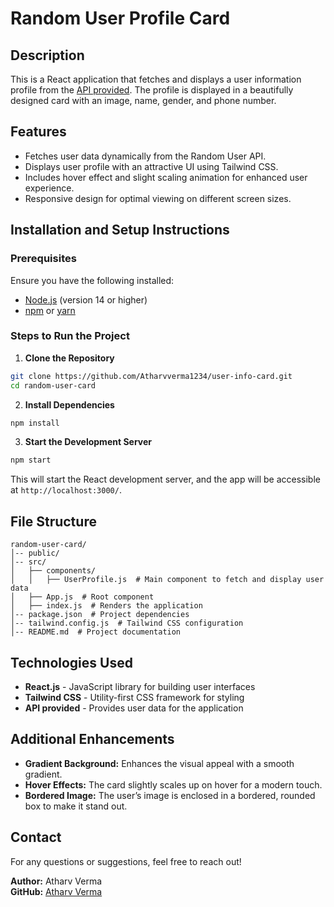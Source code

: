 
# Random User Profile Card

## Description

This is a React application that fetches and displays a user information profile from the [API provided](https://randomuser.me/api/?page=1&results=1&seed=abc). The profile is displayed in a beautifully designed card with an image, name, gender, and phone number.

## Features

- Fetches user data dynamically from the Random User API.
- Displays user profile with an attractive UI using Tailwind CSS.
- Includes hover effect and slight scaling animation for enhanced user experience.
- Responsive design for optimal viewing on different screen sizes.

## Installation and Setup Instructions

### Prerequisites

Ensure you have the following installed:

- [Node.js](https://nodejs.org/) (version 14 or higher)
- [npm](https://www.npmjs.com/) or [yarn](https://yarnpkg.com/)

### Steps to Run the Project

1. **Clone the Repository**

```sh
git clone https://github.com/Atharvverma1234/user-info-card.git
cd random-user-card
````

2. **Install Dependencies**

```sh
npm install
```

3. **Start the Development Server**

```sh
npm start
```

This will start the React development server, and the app will be accessible at `http://localhost:3000/`.

## File Structure

```plaintext
random-user-card/
│-- public/
│-- src/
│   ├── components/
│   │   ├── UserProfile.js  # Main component to fetch and display user data
│   ├── App.js  # Root component
│   ├── index.js  # Renders the application
│-- package.json  # Project dependencies
│-- tailwind.config.js  # Tailwind CSS configuration
│-- README.md  # Project documentation
```

## Technologies Used

- **React.js** - JavaScript library for building user interfaces
- **Tailwind CSS** - Utility-first CSS framework for styling
- **API provided** - Provides user data for the application

## Additional Enhancements

- **Gradient Background:** Enhances the visual appeal with a smooth gradient.
- **Hover Effects:** The card slightly scales up on hover for a modern touch.
- **Bordered Image:** The user’s image is enclosed in a bordered, rounded box to make it stand out.

## Contact

For any questions or suggestions, feel free to reach out!

**Author:** Atharv Verma\
**GitHub:** [Atharv Verma](https://github.com/Atharvverma1234)

